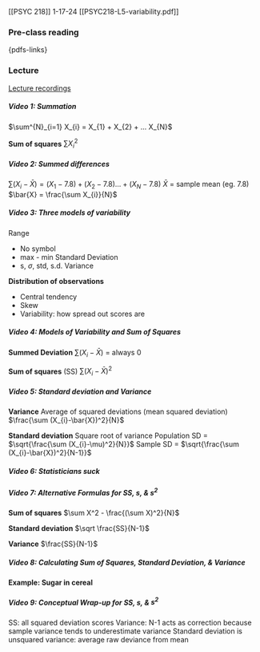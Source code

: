 [[PSYC 218]]
1-17-24
[[PSYC218-L5-variability.pdf]]
### Pre-class reading
{pdfs-links}
### Lecture
[Lecture recordings](https://canvas.ubc.ca/courses/132566/pages/week-2-snowpocalype-sigma-and-variability?module_item_id=6555686)
##### **Video 1: Summation**
$\sum^{N}_{i=1} X_{i} = X_{1} + X_{2} + ... X_{N}$ 

**Sum of squares**
$\sum X_{i}^2$ 

##### Video 2: Summed differences
$\sum(X_{i}-\bar{X}) = (X_{1}-7.8) + (X_{2}-7.8) ... + (X_{N}-7.8)$
$\bar{X}$ = sample mean (eg. 7.8)
$\bar{X} = \frac{\sum X_{i}}{N}$

##### Video 3: Three models of variability
Range 
- No symbol
- max - min
Standard Deviation 
- s, $\sigma$, std, s.d.
Variance

**Distribution of observations**
- Central tendency
- Skew
- Variability: how spread out scores are

##### Video 4: Models of Variability and Sum of Squares
**Summed Deviation**
$\sum (X_{i}-\bar{X})$ = always 0

**Sum of squares** (SS)
$\sum (X_{i}-\bar{X})^2$


##### Video 5: Standard deviation and Variance
**Variance**
Average of squared deviations (mean squared deviation)
$\frac{\sum (X_{i}-\bar{X})^2}{N}$

**Standard deviation**
Square root of variance
Population SD = $\sqrt{\frac{\sum (X_{i}-\mu)^2}{N}}$
Sample SD = $\sqrt{\frac{\sum (X_{i}-\bar{X})^2}{N-1}}$

##### Video 6: Statisticians suck

##### Video 7: Alternative Formulas for _SS, s,_ & _$s^2$_  
**Sum of squares**
$\sum X^2 - \frac{(\sum X)^2}{N}$

**Standard deviation**
$\sqrt \frac{SS}{N-1}$

**Variance**
$\frac{SS}{N-1}$

##### Video 8: Calculating Sum of Squares, Standard Deviation, & Variance
**Example: Sugar in cereal**

##### Video 9: Conceptual Wrap-up for SS, s, & $s^2$
SS: all squared deviation scores 
Variance: N-1 acts as correction because sample variance tends to underestimate variance
Standard deviation is unsquared variance: average raw deviance from mean



